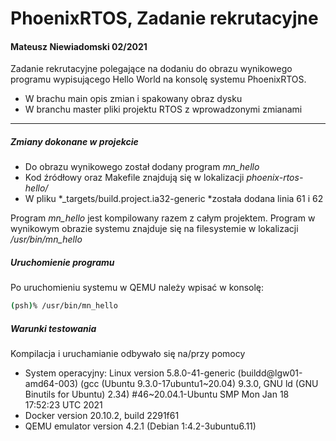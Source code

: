 # PhoenixRTOS, Zadanie rekrutacyjne
#### Mateusz Niewiadomski 02/2021
Zadanie rekrutacyjne polegające na dodaniu do obrazu wynikowego programu wypisującego Hello World na konsolę systemu PhoenixRTOS.
- W brachu main opis zmian i spakowany obraz dysku
- W branchu master pliki projektu RTOS z wprowadzonymi zmianami

------------


##### Zmiany dokonane w projekcie

- Do obrazu wynikowego został dodany program *mn_hello* 
- Kod źródłowy oraz Makefile znajdują się w lokalizacji *phoenix-rtos-hello/*
- W pliku *_targets/build.project.ia32-generic *została dodana linia 61 i 62

Program *mn_hello* jest kompilowany razem z całym projektem. Program w wynikowym obrazie systemu znajduje się na filesystemie w lokalizacji */usr/bin/mn_hello*

##### Uruchomienie programu
Po uruchomieniu systemu w QEMU należy wpisać w konsolę:
```bash
(psh)% /usr/bin/mn_hello
```
##### Warunki testowania
Kompilacja i uruchamianie odbywało się na/przy pomocy
- System operacyjny: Linux version 5.8.0-41-generic (buildd@lgw01-amd64-003) (gcc (Ubuntu 9.3.0-17ubuntu1~20.04) 9.3.0, GNU ld (GNU Binutils for Ubuntu) 2.34) #46~20.04.1-Ubuntu SMP Mon Jan 18 17:52:23 UTC 2021
- Docker version 20.10.2, build 2291f61
- QEMU emulator version 4.2.1 (Debian 1:4.2-3ubuntu6.11)

